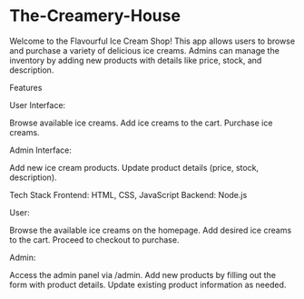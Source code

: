 # The-Creamery-House
Welcome to the Flavourful Ice Cream Shop! This app allows users to browse and purchase a variety of delicious ice creams. Admins can manage the inventory by adding new products with details like price, stock, and description.

Features

User Interface:

Browse available ice creams. Add ice creams to the cart. Purchase ice creams.

Admin Interface:

Add new ice cream products. Update product details (price, stock, description).

Tech Stack Frontend: HTML, CSS, JavaScript Backend: Node.js

User:

Browse the available ice creams on the homepage. Add desired ice creams to the cart. Proceed to checkout to purchase.

Admin:

Access the admin panel via /admin. Add new products by filling out the form with product details. Update existing product information as needed.
